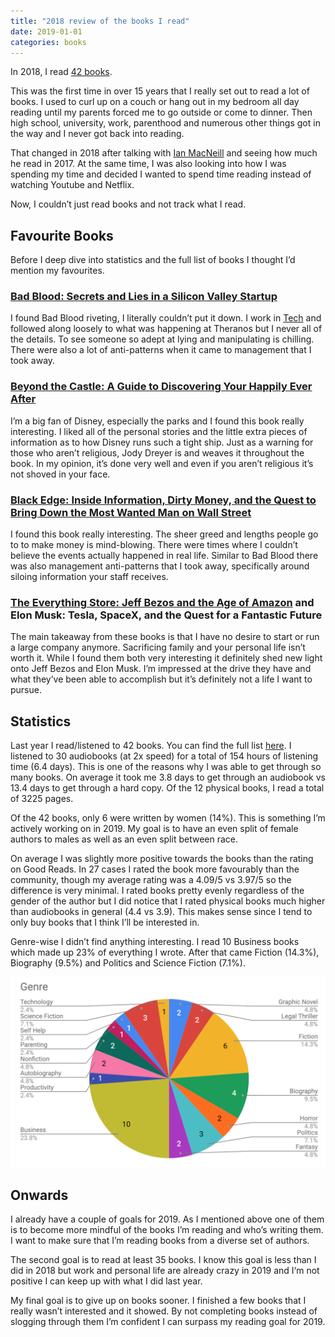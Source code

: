 ```yaml
---
title: "2018 review of the books I read"
date: 2019-01-01
categories: books
---
```

In 2018, I read [42 books](https://www.goodreads.com/review/list/7269489-adam?shelf=2018).

This was the first time in over 15 years that I really set out to read a lot of books. I used to curl up on a couch or hang out in my bedroom all day reading until my parents forced me to go outside or come to dinner. Then high school, university, work, parenthood and numerous other things got in the way and I never got back into reading.

That changed in 2018 after talking with [Ian MacNeill](https://medium.com/u/3a50753576d0?source=post_page-----51cf92a90097--------------------------------) and seeing how much he read in 2017. At the same time, I was also looking into how I was spending my time and decided I wanted to spend time reading instead of watching Youtube and Netflix.

Now, I couldn’t just read books and not track what I read.

## Favourite Books
Before I deep dive into statistics and the full list of books I thought I’d mention my favourites.

### [Bad Blood: Secrets and Lies in a Silicon Valley Startup](http://amzn.to/2AqmT8T)
I found Bad Blood riveting, I literally couldn’t put it down. I work in [Tech](http://sentry.io/) and followed along loosely to what was happening at Theranos but I never all of the details. To see someone so adept at lying and manipulating is chilling. There were also a lot of anti-patterns when it came to management that I took away.

### [Beyond the Castle: A Guide to Discovering Your Happily Ever After](https://amzn.to/2RuHxye)
I’m a big fan of Disney, especially the parks and I found this book really interesting. I liked all of the personal stories and the little extra pieces of information as to how Disney runs such a tight ship. Just as a warning for those who aren’t religious, Jody Dreyer is and weaves it throughout the book. In my opinion, it’s done very well and even if you aren’t religious it’s not shoved in your face.

### [Black Edge: Inside Information, Dirty Money, and the Quest to Bring Down the Most Wanted Man on Wall Street](https://amzn.to/2LEZ15K)
I found this book really interesting. The sheer greed and lengths people go to to make money is mind-blowing. There were times where I couldn’t believe the events actually happened in real life. Similar to Bad Blood there was also management anti-patterns that I took away, specifically around siloing information your staff receives.

### [The Everything Store: Jeff Bezos and the Age of Amazon](https://amzn.to/2CIUuwx) and  Elon Musk: Tesla, SpaceX, and the Quest for a Fantastic Future
The main takeaway from these books is that I have no desire to start or run a large company anymore. Sacrificing family and your personal life isn’t worth it. While I found them both very interesting it definitely shed new light onto Jeff Bezos and Elon Musk. I’m impressed at the drive they have and what they’ve been able to accomplish but it’s definitely not a life I want to pursue.

## Statistics
Last year I read/listened to 42 books. You can find the full list [here](https://www.goodreads.com/review/list/7269489-adam?shelf=2018). I listened to 30 audiobooks (at 2x speed) for a total of 154 hours of listening time (6.4 days). This is one of the reasons why I was able to get through so many books. On average it took me 3.8 days to get through an audiobook vs 13.4 days to get through a hard copy. Of the 12 physical books, I read a total of 3225 pages.

Of the 42 books, only 6 were written by women (14%). This is something I’m actively working on in 2019. My goal is to have an even split of female authors to males as well as an even split between race.

On average I was slightly more positive towards the books than the rating on Good Reads. In 27 cases I rated the book more favourably than the community, though my average rating was a 4.09/5 vs 3.97/5 so the difference is very minimal. I rated books pretty evenly regardless of the gender of the author but I did notice that I rated physical books much higher than audiobooks in general (4.4 vs 3.9). This makes sense since I tend to only buy books that I think I’ll be interested in.

Genre-wise I didn’t find anything interesting. I read 10 Business books which made up 23% of everything I wrote. After that came Fiction (14.3%), Biography (9.5%) and Politics and Science Fiction (7.1%).

![Book Genre Breakdown](2018-genre.png)

## Onwards
I already have a couple of goals for 2019. As I mentioned above one of them is to become more mindful of the books I’m reading and who’s writing them. I want to make sure that I’m reading books from a diverse set of authors.

The second goal is to read at least 35 books. I know this goal is less than I did in 2018 but work and personal life are already crazy in 2019 and I‘m not positive I can keep up with what I did last year.

My final goal is to give up on books sooner. I finished a few books that I really wasn’t interested and it showed. By not completing books instead of slogging through them I’m confident I can surpass my reading goal for 2019.
